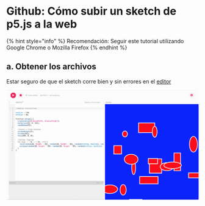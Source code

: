 # Github: Cómo subir un sketch de p5.js a la web

{% hint style="info" %}
Recomendación: Seguir este tutorial utilizando Google Chrome o Mozilla Firefox
{% endhint %}

## a. Obtener los archivos

Estar seguro de que el sketch corre bien y sin errores en el [editor](http://alpha.editor.p5js.org)

![](.gitbook/assets/captura-de-pantalla-2018-08-10-a-las-3.15.49-p.m..png)

## 



